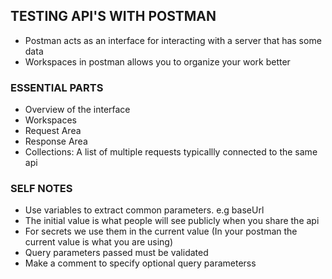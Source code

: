 ## TESTING API'S WITH POSTMAN

- Postman acts as an interface for interacting with a server that has some data
- Workspaces in postman allows you to organize your work better

### ESSENTIAL PARTS

- Overview of the interface
- Workspaces
- Request Area
- Response Area
- Collections: A list of multiple requests typicallly connected to the same api

### SELF NOTES

- Use variables to extract common parameters. e.g baseUrl
- The initial value is what people will see publicly when you share the api
- For secrets we use them in the current value (In your postman the current value is what you are using)
- Query parameters passed must be validated
- Make a comment to specify optional query parameterss
